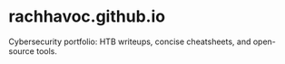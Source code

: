# rachhavoc.github.io
Cybersecurity portfolio: HTB writeups, concise cheatsheets, and open-source tools.

